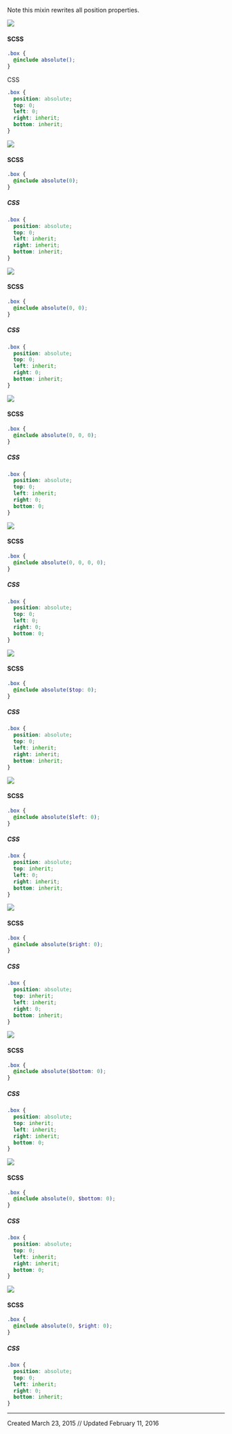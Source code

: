 Note this mixin rewrites all position properties.

![](images/t-l.png)

#### SCSS
```scss
.box {
  @include absolute();
}
```

CSS
```css
.box {
  position: absolute;
  top: 0;
  left: 0;
  right: inherit;
  bottom: inherit;
}
```

![](images/t.png)

#### SCSS
```scss
.box {
  @include absolute(0);
}
```

##### CSS
```css
.box {
  position: absolute;
  top: 0;
  left: inherit;
  right: inherit;
  bottom: inherit;
}
```

![](images/t-r.png)

#### SCSS
```scss
.box {
  @include absolute(0, 0);
}
```

##### CSS
```css
.box {
  position: absolute;
  top: 0;
  left: inherit;
  right: 0;
  bottom: inherit;
}
```

![](images/t-r-b.png)

#### SCSS
```scss
.box {
  @include absolute(0, 0, 0);
}
```

##### CSS
```css
.box {
  position: absolute;
  top: 0;
  left: inherit;
  right: 0;
  bottom: 0;
}
```

![](images/a.png)

#### SCSS
```scss
.box {
  @include absolute(0, 0, 0, 0);
}
```

##### CSS
```css
.box {
  position: absolute;
  top: 0;
  left: 0;
  right: 0;
  bottom: 0;
}
```

![](images/t.png)

#### SCSS
```scss
.box {
  @include absolute($top: 0);
}
```

##### CSS
```css
.box {
  position: absolute;
  top: 0;
  left: inherit;
  right: inherit;
  bottom: inherit;
}
```

![](images/l.png)

#### SCSS
```scss
.box {
  @include absolute($left: 0);
}
```

##### CSS
```css
.box {
  position: absolute;
  top: inherit;
  left: 0;
  right: inherit;
  bottom: inherit;
}
```

![](images/r.png)

#### SCSS
```scss
.box {
  @include absolute($right: 0);
}
```

##### CSS
```css
.box {
  position: absolute;
  top: inherit;
  left: inherit;
  right: 0;
  bottom: inherit;
}
```

![](images/b.png)

#### SCSS
```scss
.box {
  @include absolute($bottom: 0);
}
```

##### CSS
```css
.box {
  position: absolute;
  top: inherit;
  left: inherit;
  right: inherit;
  bottom: 0;
}
```

![](images/t-b.png)

#### SCSS
```scss
.box {
  @include absolute(0, $bottom: 0);
}
```

##### CSS
```css
.box {
  position: absolute;
  top: 0;
  left: inherit;
  right: inherit;
  bottom: 0;
}
```

![](images/t-r.png)

#### SCSS
```scss
.box {
  @include absolute(0, $right: 0);
}
```

##### CSS
```css
.box {
  position: absolute;
  top: 0;
  left: inherit;
  right: 0;
  bottom: inherit;
}
```

---
Created March 23, 2015 // Updated February 11, 2016
